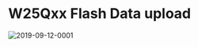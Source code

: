 <h1> W25Qxx Flash Data upload </h1>

![2019-09-12-0001](https://user-images.githubusercontent.com/38166489/82585621-eb753600-9bb3-11ea-88cd-88dba9493235.png)


